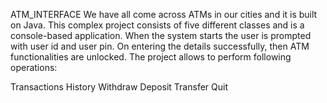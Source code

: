 ATM_INTERFACE
We have all come across ATMs in our cities and it is built on Java. This complex project consists of
five different classes and is a console-based application. When the system starts the user is
prompted with user id and user pin. On entering the details successfully, then ATM functionalities
are unlocked. The project allows to perform following operations:

Transactions History
Withdraw
Deposit
Transfer
Quit
